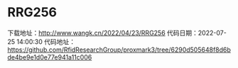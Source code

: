 # RRG256
下载地址：http://www.wangk.cn/2022/04/23/RRG256
代码日期：2022-07-25 14:00:30
代码地址：https://github.com/RfidResearchGroup/proxmark3/tree/6290d505648f8d6bde4be9e1d0e77e941a11c006
